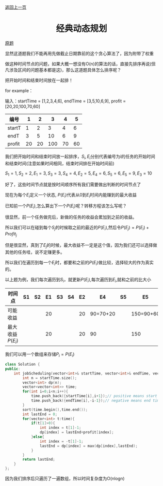 [返回上一页](../index.md)

# <center>经典动态规划</center>

[原题](https://leetcode-cn.com/problems/maximum-profit-in-job-scheduling/)

显然这道题我们不能再用先做截止日期靠前的这个贪心算法了，因为附带了权重

做这种时间节点的问题，如果大概一想没有O(n)的算法的话，直接先排序再说(但凡涉及区间的问题基本都是这)，那么这道题具体怎么排序呢？

把开始时间和结束时间放在一起排！

for example：

输入：startTime = [1,2,3,4,6], endTime = [3,5,10,6,9], profit = [20,20,100,70,60]

| 编号   | 1    | 2    | 3    | 4    | 5    |
| ------ | ---- | ---- | ---- | ---- | ---- |
| startT | 1    | 2    | 3    | 4    | 6    |
| endT   | 3    | 5    | 10   | 6    | 9    |
| profit | 20   | 20   | 100  | 70   | 60   |

我们把开始时间和结束时间放一起排序，$S_i, E_i$分别代表编号为i的任务的开始时间和结束时间(注意如果时间相同，结束时间排在开始时间前)

$S_1=1,S_2=2,E_1=3,S_3=3,S_4=4,E_2=5,E_4=6,S_5=6,E_5=9,E_3=10$

好了，这些时间节点就是按时间顺序所有我们需要做出判断的时间节点了

现在为每个$E_i$定义一个状态, $P(E_i)$代表从0到$E_i$时间内能赚到的最大收益

已知前一个$P(E_i)$,怎么算出下一个$P(E_i)$呢？转移方程该怎么写呢？

很显然，前一个任务做完后，新做的任务的收益会累加到之前的收益。

所以我们可以在碰到每个$S_j$的时候取之前的最近的$P(E_i)$,然后令$P(E_j)=P(E_i)+Profit_j$

但是很显然，真到了$E_j$的时候，最大收益不一定是这个值，因为我们还可以选择做其他的任务哇，说不定赚更多。

所以我们在遍历到每一个$E_i$时，都要和之前的$P(E_i)$做比较，选择较大的作为真实的。

以上题为例，我们每次遍历到$S_i$，就更新$P(E_i)$,每次遍历到$E_i$,就和之前的比大小

| 时间点           | S1   | S2   | E1   | S3   | S4   | E2   | E4       | S5   | E5        | E3         |
| ---------------- | ---- | ---- | ---- | ---- | ---- | ---- | -------- | ---- | --------- | ---------- |
| 可能收益         |      |      | 20   |      |      | 20   | 90=70+20 |      | 150=90+60 | 120=100+20 |
| 最大收益$P(E_i)$ |      |      | 20   |      |      | 20   | 90       |      | 150       | 150        |

我们可以用一个数组来存储$P_i=P(E_i)$

```c++
class Solution {
public:
    int jobScheduling(vector<int>& startTime, vector<int>& endTime, vector<int>& profit) {
        int n = startTime.size();
        vector<int> dp(n);
        vector<vector<int>> time;
        for(int i=0;i<n;i++){
            time.push_back({startTime[i],i+1});// positive means start time
            time.push_back({endTime[i],-i-1});// negative means end time
        }
        sort(time.begin(),time.end());
        int lastEnd = 0;
        for(vector<int> t:time){
            if(t[1]>0){
                int index = t[1]-1;
                dp[index] = lastEnd+profit[index];
            }else{
                int index = -t[1]-1;
                lastEnd = dp[index] = max(dp[index],lastEnd);
            }
        }
        return lastEnd;
    }
};
```

因为我们排序后只遍历了一遍数组，所以时间复杂度为O(nlogn)
